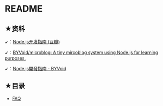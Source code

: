 # README

## ★资料

➹：[Node.js开发指南 (豆瓣)](https://book.douban.com/subject/10789820/)

➹：[BYVoid/microblog: A tiny mircoblog system using Node.js for learning purposes.](https://github.com/BYVoid/microblog)

➹：[Node.js開發指南 - BYVoid](https://www.byvoid.com/zht/project/node)

## ★目录

- [FAQ](./faq/README.md)